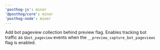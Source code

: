 ```yaml
---
'posthog-js': minor
'@posthog/core': minor
'posthog-node': minor
---
```


Add bot pageview collection behind preview flag. Enables tracking bot traffic as `$bot_pageview` events when the `__preview_capture_bot_pageviews` flag is enabled.
